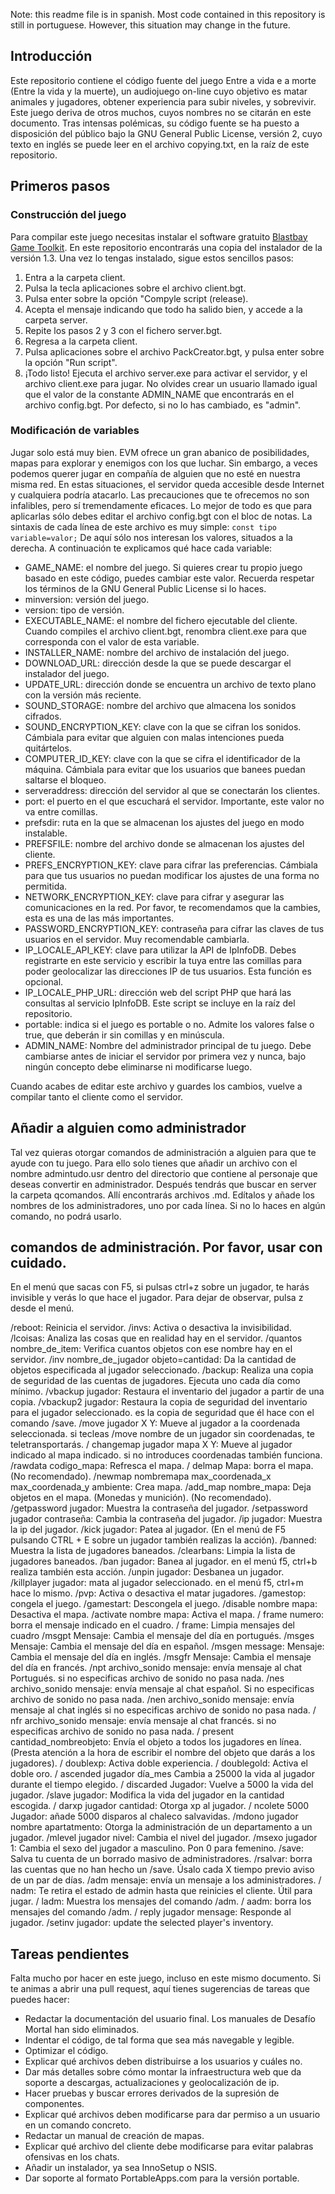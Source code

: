 Note: this readme file is in spanish. Most code contained in this repository is still in portuguese. However, this situation may change in the future.

## Introducción

Este repositorio contiene el código fuente del juego Entre a vida e a morte (Entre la vida y la muerte), un audiojuego on-line cuyo objetivo es matar animales y jugadores, obtener experiencia para subir niveles, y sobrevivir. Este juego deriva de otros muchos, cuyos nombres no se citarán en este documento. Tras intensas polémicas, su código fuente se ha puesto a disposición del público bajo la GNU General Public License, versión 2, cuyo texto en inglés se puede leer en el archivo copying.txt, en la raíz de este repositorio.

## Primeros pasos

### Construcción del juego

Para compilar este juego necesitas instalar el software gratuito [Blastbay Game Toolkit](https://www.blastbay.com/bgt.php). En este repositorio encontrarás una copia del instalador de la versión 1.3. Una vez lo tengas instalado, sigue estos sencillos pasos:

1. Entra a la carpeta client.
2. Pulsa la tecla aplicaciones sobre el archivo client.bgt.
3. Pulsa enter sobre la opción "Compyle script (release).
4. Acepta el mensaje indicando que todo ha salido bien, y accede a la carpeta server.
5. Repite los pasos 2 y 3 con el fichero server.bgt.
6. Regresa a la carpeta client.
7. Pulsa aplicaciones sobre el archivo PackCreator.bgt, y pulsa enter sobre la opción "Run script".
8. ¡Todo listo! Ejecuta el archivo server.exe para activar el servidor, y el archivo client.exe para jugar. No olvides crear un usuario llamado igual que el valor de la constante ADMIN_NAME que encontrarás en el archivo config.bgt. Por defecto, si no lo has cambiado, es "admin".

### Modificación de variables

Jugar solo está muy bien. EVM ofrece un gran abanico de posibilidades, mapas para explorar y enemigos con los que luchar. Sin embargo, a veces podemos querer jugar en compañía de alguien que no esté en nuestra misma red. En estas situaciones, el servidor queda accesible desde Internet y cualquiera podría atacarlo. Las precauciones que te ofrecemos no son infalibles, pero sí tremendamente eficaces. Lo mejor de todo es que para aplicarlas sólo debes editar el archivo config.bgt con el bloc de notas.
La sintaxis de cada línea de este archivo es muy simple: `const tipo variable=valor;`
De aquí sólo nos interesan los valores, situados a la derecha. A continuación te explicamos qué hace cada variable:

* GAME_NAME: el nombre del juego. Si quieres crear tu propio juego basado en este código, puedes cambiar este valor. Recuerda respetar los términos de la GNU General Public License si lo haces.
* minversion: versión del juego.
* version: tipo de versión.
* EXECUTABLE_NAME: el nombre del fichero ejecutable del cliente. Cuando compiles el archivo client.bgt, renombra client.exe para que corresponda con el valor de esta variable.
* INSTALLER_NAME: nombre del archivo de instalación del juego.
* DOWNLOAD_URL: dirección desde la que se puede descargar el instalador del juego.
* UPDATE_URL: dirección donde se encuentra un archivo de texto plano con la versión más reciente.
* SOUND_STORAGE: nombre del archivo que almacena los sonidos cifrados.
* SOUND_ENCRYPTION_KEY: clave con la que se cifran los sonidos. Cámbiala para evitar que alguien con malas intenciones pueda quitártelos.
* COMPUTER_ID_KEY: clave con la que se cifra el identificador de la máquina. Cámbiala para evitar que los usuarios que banees puedan saltarse el bloqueo.
* serveraddress: dirección del servidor al que se conectarán los clientes.
* port: el puerto en el que escuchará el servidor. Importante, este valor no va entre comillas.
* prefsdir: ruta en la que se almacenan los ajustes del juego en modo instalable.
* PREFSFILE: nombre del archivo donde se almacenan los ajustes del cliente.
* PREFS_ENCRYPTION_KEY: clave para cifrar las preferencias. Cámbiala para que tus usuarios no puedan modificar los ajustes de una forma no permitida.
* NETWORK_ENCRYPTION_KEY: clave para cifrar y asegurar las comunicaciones en la red. Por favor, te recomendamos que la cambies, esta es una de las más importantes.
* PASSWORD_ENCRYPTION_KEY: contraseña para cifrar las claves de tus usuarios en el servidor. Muy recomendable cambiarla.
* IP_LOCALE_API_KEY: clave para utilizar la API de IpInfoDB. Debes registrarte en este servicio y escribir la tuya entre las comillas para poder geolocalizar las direcciones IP de tus usuarios. Esta función es opcional.
* IP_LOCALE_PHP_URL: dirección web del script PHP que hará las consultas al servicio IpInfoDB. Este script se incluye en la raíz del repositorio.
* portable: indica si el juego es portable o no. Admite los valores false o true, que deberán ir sin comillas y en minúscula.
* ADMIN_NAME: Nombre del administrador principal de tu juego. Debe cambiarse antes de iniciar el servidor por primera vez y nunca, bajo ningún concepto debe eliminarse ni modificarse luego.

Cuando acabes de editar este archivo y guardes los cambios, vuelve a compilar tanto el cliente como el servidor.

## Añadir a alguien como administrador

Tal vez quieras otorgar comandos de administración a alguien para que te ayude con tu juego. Para ello solo tienes que añadir un archivo con el nombre admintudo.usr dentro del directorio que contiene al personaje que deseas convertir en administrador.
Después tendrás que buscar en server la carpeta qcomandos. Allí encontrarás archivos .md. Edítalos y añade los nombres de los administradores, uno por cada línea. Si no lo haces en algún comando, no podrá usarlo.

## comandos de administración. Por favor, usar con cuidado.
En el menú que sacas con F5, si pulsas ctrl+z sobre un jugador, te harás invisible y verás lo que hace el jugador. Para dejar de observar, pulsa z desde el menú.

/reboot: Reinicia el servidor.
/invs: Activa o desactiva la invisibilidad.
/lcoisas: Analiza las cosas que en realidad hay en el servidor.
/quantos nombre_de_item: Verifica cuantos objetos con ese nombre hay en el servidor.
/inv nombre_de_jugador objeto=cantidad: Da la cantidad de objetos especificada al jugador seleccionado.
/backup: Realiza una copia de seguridad de las cuentas de jugadores. Ejecuta uno cada día como mínimo.
/vbackup jugador: Restaura el inventario del jugador a partir de una copia.
/vbackup2 jugador: Restaura la copia de seguridad del inventario para el jugador seleccionado. es la copia de seguridad que él hace con el comando /save.
/move jugador X Y: Mueve al jugador a la coordenada seleccionada. si tecleas /move nombre de un jugador sin coordenadas, te teletransportarás.
/ changemap jugador mapa X Y: Mueve al jugador indicado al mapa indicado. si no introduces coordenadas también funciona.
/rawdata codigo_mapa: Refresca el mapa.
/ delmap Mapa: borra el mapa. (No recomendado).
/newmap nombremapa max_coordenada_x max_coordenada_y ambiente: Crea mapa.
/add_map nombre_mapa: Deja objetos en el mapa. (Monedas y munición). (No recomendado).
/getpassword jugador: Muestra la contraseña del jugador.
/setpassword jugador contraseña: Cambia la contraseña del jugador.
/ip jugador: Muestra la ip del jugador.
/kick jugador: Patea al jugador. (En el menú de F5 pulsando  CTRL + E sobre un jugador también realizas la acción).
/banned: Muestra la lista de jugadores baneados.
/clearbans: Limpia la lista de jugadores baneados.
/ban jugador: Banea al jugador. en el menú f5, ctrl+b realiza también esta acción.
/unpin jugador: Desbanea un jugador.
/killplayer jugador: mata al jugador seleccionado. en el menú f5, ctrl+m hace lo mismo.
/pvp: Activa o desactiva el matar jugadores.
/gamestop: congela el juego.
/gamestart: Descongela el juego.
/disable nombre mapa: Desactiva el mapa.
/activate nombre mapa: Activa el mapa.
/ frame numero: borra el mensaje indicado en el cuadro.
/ frame: Limpia mensajes del cuadro
/msgpt Mensaje: Cambia el mensaje del día en portugués.
/msges Mensaje: Cambia el mensaje del día en español.
/msgen message: Mensaje: Cambia el mensaje del día en inglés.
/msgfr Mensaje: Cambia el mensaje del día en francés.
/npt archivo_sonido mensaje: envía mensaje al chat Portugués. si no especificas archivo de sonido no pasa nada.
/nes archivo_sonido mensaje: envía mensaje al chat español. Si no especificas archivo de sonido no pasa nada.
/nen archivo_sonido mensaje: envía mensaje al chat inglés si no especificas archivo de sonido no pasa nada.
/ nfr archivo_sonido mensaje: envía mensaje al chat francés. si no especificas archivo de sonido no pasa nada.
/ present cantidad_nombreobjeto: Envía el objeto a todos los jugadores en línea. (Presta atención a la hora de escribir el nombre del objeto que darás a los jugadores).
/ doublexp: Activa doble experiencia.
/ doublegold: Activa el doble oro.
/ ascended jugador día_mes Cambia a 25000 la vida al jugador durante el tiempo elegido.
/ discarded Jugador: Vuelve a 5000 la vida del jugador.
/slave jugador: Modifica la vida del jugador en la cantidad escogida.
/ darxp jugador cantidad: Otorga xp al jugador.
/ ncolete 5000 Jugador: añade 5000 disparos al chaleco salvavidas.
/mdono jugador nombre apartatmento: Otorga la administración de un departamento a un jugador.
/mlevel jugador nivel: Cambia el nivel del jugador.
/msexo jugador 1: Cambia el sexo del jugador a masculino. Pon 0 para femenino.
/save: Salva tu cuenta de un borrado masivo de administradores.
/rsalvar: borra las cuentas que no han hecho un /save. Úsalo cada X tiempo previo aviso de un par de días.
/adm mensaje: envía un mensaje a los administradores.
/ nadm: Te retira el estado de admin hasta que reinicies el cliente. Útil para jugar.
/ ladm: Muestra los mensajes del comando /adm.
/ aadm: borra los mensajes del comando /adm.
/ reply jugador mensage: Responde al jugador.
/setinv jugador: update the selected player's inventory.

## Tareas pendientes

Falta mucho por hacer en este juego, incluso en este mismo documento. Si te animas a abrir una pull request, aquí tienes sugerencias de tareas que puedes hacer:


* Redactar la documentación del usuario final. Los manuales de Desafío Mortal han sido eliminados.
* Indentar el código, de tal forma que sea más navegable y legible.
* Optimizar el código.
* Explicar qué archivos deben distribuirse a los usuarios y cuáles no.
* Dar más detalles sobre cómo montar la infraestructura web que da soporte a descargas, actualizaciones y geolocalización de ip.
* Hacer pruebas y buscar errores derivados de la supresión de componentes.
* Explicar qué archivos deben modificarse para dar permiso a un usuario en un comando concreto.
* Redactar un manual de creación de mapas.
* Explicar qué archivo del cliente debe modificarse para evitar palabras ofensivas en los chats.
* Añadir un instalador, ya sea InnoSetup o NSIS.
* Dar soporte al formato PortableApps.com para la versión portable.
